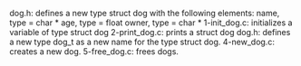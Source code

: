 dog.h: defines a new type struct dog with the following elements:
name, type = char *
age, type = float
owner, type = char *
1-init_dog.c: initializes a variable of type struct dog
2-print_dog.c: prints a struct dog
dog.h: defines a new type dog_t as a new name for the type struct dog.
4-new_dog.c: creates a new dog.
5-free_dog.c: frees dogs.
